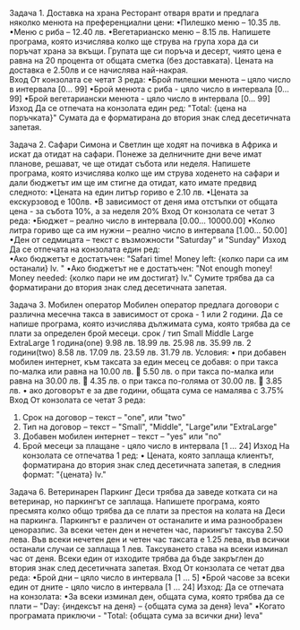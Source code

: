 Задача 1. Доставка на храна
Ресторант отваря врати и предлага няколко менюта на преференциални цени: 
•Пилешко меню –  10.35 лв. 
•Меню с риба – 12.40 лв. 
•Вегетарианско меню  – 8.15 лв. 
Напишете програма, която изчислява колко ще струва на група хора да си поръчат храна за вкъщи.
Групата ще си поръча и десерт, чиято цена е равна на 20 процента от общата сметка (без доставката). Цената на доставка е 2.50лв и се начислява най-накрая.  
Вход
От конзолата се четат 3 реда:
•Брой пилешки менюта – цяло число в интервала [0… 99]
•Брой менюта с риба - цяло число в интервала [0… 99]
•Брой вегетариански менюта - цяло число в интервала [0… 99]
Изход
Да се отпечата на конзолата един ред:  "Total: {цена на поръчката}"
Сумата да е форматирана до втория знак след десетичната запетая.

Задача 2. Сафари
Симона и Светлин ще ходят на почивка в Африка и искат да отидат на сафари. Понеже за делничните дни вече имат планове, решават, че ще отидат събота или неделя. Напишете програма, която изчислява колко ще им струва ходенето на сафари и дали бюджетът им ще им стигне да отидат, като имате предвид следното:
•Цената на един литър гориво е 2.10 лв.
•Цената за екскурзовод е 100лв.
•В зависимост от деня има отстъпки от общата цена - за събота 10%, а за неделя 20%
Вход
От конзолата се четат 3 реда:
•Бюджет – реално число в интервала [0.00… 10000.00]
•Колко литра гориво ще са им нужни – реално число в интервала [1.00… 50.00]
•Ден от седмицата – текст с възможности "Saturday" и "Sunday" 
Изход
Да се отпечата на конзолата един ред:  
•Ако бюджетът е достатъчен:
"Safari time! Money left: {колко пари са им останали} lv. "
•Ако бюджетът не е достатъчен:
"Not enough money! Money needed: {колко пари не им достигат} lv."
Сумите трябва да са форматирани до втория знак след десетичната запетая.

Задача 3. Мобилен оператор
Мобилен оператор предлага договори с различна месечна такса в зависимост от срока - 1 или 2 години.  Да се напише програма, която изчислява дължимата сума, която трябва да се плати за определен брой месеци.
срок / тип	   Small	   Middle	 	  Large        	ExtraLarge
1 година(one)	 9.98 лв.  18.99 лв.	25.98 лв.	    35.99 лв.
2 години(two)	 8.58 лв.  17.09 лв.	23.59 лв.	    31.79 лв.
Условия:
•	при добавен мобилен интернет, към таксата за един месец се добавя:
o	при такса по-малка или равна на 10.00 лв.  5.50 лв.
o	при такса по-малка или равна на 30.00 лв.  4.35 лв.
o	при такса по-голяма от 30.00 лв.  3.85 лв.
•	ако договорът e за две години, общата сума се намалява с 3.75%
Вход
От конзолата се четат 3 реда:
1.	Срок на договор – текст – "one", или "two"
2.	Тип на договор – текст – "Small",  "Middle", "Large"или "ExtraLarge"
3.	Добавен мобилен интернет – текст – "yes" или "no"
4.	Брой месеци за плащане - цяло число в интервала [1 … 24]
Изход
На конзолата се отпечатва 1 ред:
•	Цената, която заплаща клиентът, форматирана до втория знак след десетичната запетая, в следния формат:  "{цената} lv."

Задача 6. Ветеринарен Паркинг
Деси трябва да заведе котката си на ветеринар, но паркингът се заплаща. Напишете програма, която пресмята колко общо трябва да се плати за престоя на колата на Деси на паркинга. Паркингът е различен от останалите и има разнообразен ценоразпис. За всеки четен ден и нечетен час, паркингът таксува 2.50 лева. Във всеки нечетен ден и четен час таксата е 1.25 лева, във всички останали случаи се заплаща 1 лев. Таксуването става на всеки изминал час от деня. Всеки един от изходите трябва да бъде закръглен до втория знак след десетичната запетая.
Вход
От конзолата се четaт два реда:
•Брой дни – цяло число в интервала [1 … 5]
•Брой часове за всеки един от дните - цяло число в интервала [1 … 24]
Изход:
Да се отпечата на конзолата:
•За всеки изминал ден, общата сума, която трябва да се плати – "Day: {индексът на деня} – 
{общата сума за деня} leva"
•Когато програмата приключи - "Total: {общата сума за всички дни} leva"
